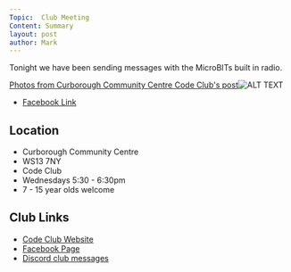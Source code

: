 ```yaml
---
Topic:  Club Meeting
Content: Summary
layout: post
author: Mark
---
```

Tonight we have been sending messages with the MicroBITs built in radio.

[Photos from Curborough Community Centre Code Club's post](https://www.facebook.com/1481985248595237/posts/2127372384056517/)![ALT TEXT](https://scontent.fbhx6-1.fna.fbcdn.net/v/t1.6435-9/66114531_2127370897389999_2461606565208129536_n.jpg?_nc_cat=102&ccb=1-7&_nc_sid=dd63ad&_nc_ohc=kq9sf0xK2zkAX-bOfCs&_nc_ht=scontent.fbhx6-1.fna&edm=AKK4YLsEAAAA&oh=00_AfBRTyKFGOocq4lLk4GEkPHQKQyofAgS1OsDFbeRkabrhw&oe=654E0D22)

* [Facebook Link](https://www.facebook.com/1481985248595237/posts/2127372384056517/)

## Location

* Curborough Community Centre
* WS13 7NY
* Code Club
* Wednesdays 5:30 - 6:30pm
* 7 - 15 year olds welcome

## Club Links

* [Code Club Website](https://lichfield-code-club.github.io/)
* [Facebook Page](https://www.facebook.com/LichfieldCoders)
* [Discord club messages](https://discord.gg/szz6xGK)
